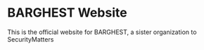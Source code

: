 # BARGHEST Website

This is the official website for BARGHEST, a sister organization to SecurityMatters
